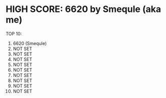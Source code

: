 # HIGH SCORE: 6620 by Smequle (aka me)

TOP 10:
1. 6620 (Smequle)
2. NOT SET
3. NOT SET
4. NOT SET
5. NOT SET
6. NOT SET
7. NOT SET
8. NOT SET
9. NOT SET
10. NOT SET
